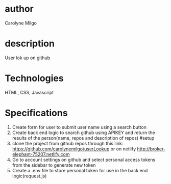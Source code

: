 # author
Carolyne Milgo
# description
User lok up on github
# Technologies
HTML, CSS, Javascript
# Specifications
1. Create form for user to submit user name using a search button
2. Create back end logic to search github using APIKEY and return the results of the person(name, repos and description of repos)
#setup
1. clone the project from github repos through this link: https://github.com/carolynemilgo/userLookup or on netlify http://broker-elephant-75207.netlify.com
2. Go to account settings on github and select personal access tokens from the sidebar to generate new token
3. Create a .env file to store personal token for use in the back end logic(request.js)
